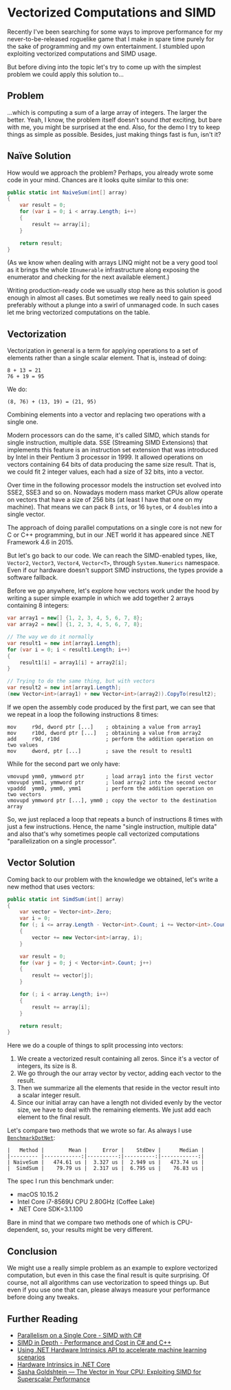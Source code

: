 # Vectorized Computations and SIMD

Recently I've been searching for some ways to improve performance for my never-to-be-released roguelike game that I make in spare time purely for the sake of programming and my own entertainment. I stumbled upon exploiting vectorized computations and SIMD usage.

But before diving into the topic let's try to come up with the simplest problem we could apply this solution to...

## Problem

...which is computing a sum of a large array of integers. The larger the better. Yeah, I know, the problem itself doesn't sound _that_ exciting, but bare with me, you might be surprised at the end. Also, for the demo I try to keep things as simple as possible. Besides, just making things fast is fun, isn't it?

## Naïve Solution

How would we approach the problem? Perhaps, you already wrote some code in your mind. Chances are it looks quite similar to this one:
```csharp
public static int NaiveSum(int[] array)
{
	var result = 0;
	for (var i = 0; i < array.Length; i++)
	{
		result += array[i];
	}

	return result;
}
```
(As we know when dealing with arrays LINQ might not be a very good tool as it brings the whole `IEnumerable` infrastructure along exposing the enumerator and checking for the next available element.)

Writing production-ready code we usually stop here as this solution is good enough in almost all cases. But sometimes we really need to gain speed preferably without a plunge into a swirl of unmanaged code. In such cases let me bring vectorized computations on the table.

## Vectorization

Vectorization in general is a term for applying operations to a set of elements rather than a single scalar element. That is, instead of doing:
```
8 + 13 = 21
76 + 19 = 95
```
We do:
```
(8, 76) + (13, 19) = (21, 95)
```
Combining elements into a vector and replacing two operations with a single one.

Modern processors can do the same, it's called SIMD, which stands for single instruction, multiple data. SSE (Streaming SIMD Extensions) that implements this feature is an instruction set extension that was introduced by Intel in their Pentium 3 processor in 1999. It allowed operations on vectors containing 64 bits of data producing the same size result. That is, we could fit 2 integer values, each had a size of 32 bits, into a vector.

Over time in the following processor models the instruction set evolved into SSE2, SSE3 and so on. Nowadays modern mass market CPUs allow operate on vectors that have a size of 256 bits (at least I have that one on my machine). That means we can pack 8 `int`s, or 16 `byte`s, or 4 `double`s into a single vector.

The approach of doing parallel computations on a single core is not new for C or C++ programming, but in our .NET world it has appeared since .NET Framework 4.6 in 2015.

But let's go back to our code. We can reach the SIMD-enabled types, like, `Vector2`, `Vector3`, `Vector4`, `Vector<T>`, through `System.Numerics` namespace. Even if our hardware doesn't support SIMD instructions, the types provide a software fallback.

Before we go anywhere, let's explore how vectors work under the hood by writing a super simple example in which we add together 2 arrays containing 8 integers:
```csharp
var array1 = new[] {1, 2, 3, 4, 5, 6, 7, 8};
var array2 = new[] {1, 2, 3, 4, 5, 6, 7, 8};

// The way we do it normally
var result1 = new int[array1.Length];
for (var i = 0; i < result1.Length; i++)
{
	result1[i] = array1[i] + array2[i];
}

// Trying to do the same thing, but with vectors
var result2 = new int[array1.Length];
(new Vector<int>(array1) + new Vector<int>(array2)).CopyTo(result2);
```
If we open the assembly code produced by the first part, we can see that we repeat in a loop the following instructions 8 times:
```assembly
mov     r9d, dword ptr [...]    ; obtaining a value from array1
mov     r10d, dword ptr [...]   ; obtaining a value from array2
add     r9d, r10d               ; perform the addition operation on two values
mov     dword, ptr [...]        ; save the result to result1
```
While for the second part we only have:
```assembly
vmovupd ymm0, ymmword ptr       ; load array1 into the first vector
vmovupd ymm1, ymmword ptr       ; load array2 into the second vector
vpaddd  ymm0, ymm0, ymm1        ; perform the addition operation on two vectors
vmovupd ymmword ptr [...], ymm0 ; copy the vector to the destination array
```
So, we just replaced a loop that repeats a bunch of instructions 8 times with just a few instructions. Hence, the name "single instruction, multiple data" and also that's why sometimes people call vectorized computations "parallelization on a single processor".

## Vector Solution

Coming back to our problem with the knowledge we obtained, let's write a new method that uses vectors:
```csharp
public static int SimdSum(int[] array)
{
	var vector = Vector<int>.Zero;
	var i = 0;
	for (; i <= array.Length - Vector<int>.Count; i += Vector<int>.Count)
	{
		vector += new Vector<int>(array, i);
	}

	var result = 0;
	for (var j = 0; j < Vector<int>.Count; j++)
	{
		result += vector[j];
	}

	for (; i < array.Length; i++)
	{
		result += array[i];
	}

	return result;
}
```
Here we do a couple of things to split processing into vectors:

1. We create a vectorized result containing all zeros. Since it's a vector of integers, its size is 8.
2. We go through the our array vector by vector, adding each vector to the result.
3. Then we summarize all the elements that reside in the vector result into a scalar integer result.
4. Since our initial array can have a length not divided evenly by the vector size, we have to deal with the remaining elements. We just add each element to the final result.

Let's compare two methods that we wrote so far. As always I use [`BenchmarkDotNet`](https://github.com/dotnet/BenchmarkDotNet):
```
|   Method |        Mean |     Error |    StdDev |      Median |
|--------- |------------:|----------:|----------:|------------:|
| NaiveSum |   474.61 us |  3.327 us |  2.949 us |   473.74 us |
|  SimdSum |    79.79 us |  2.317 us |  6.795 us |    76.83 us |
```
The spec I run this benchmark under:
- macOS 10.15.2
- Intel Core i7-8569U CPU 2.80GHz (Coffee Lake)
- .NET Core SDK=3.1.100

Bare in mind that we compare two methods one of which is CPU-dependent, so, your results might be very different.

## Conclusion

We might use a really simple problem as an example to explore vectorized computation, but even in this case the final result is quite surprising. Of course, not all algorithms can use vectorization to speed things up. But even if you use one that can, please always measure your performance before doing any tweaks.

## Further Reading

- [Parallelism on a Single Core - SIMD with C#](https://instil.co/2016/03/21/parallelism-on-a-single-core-simd-with-c/)
- [SIMD in Depth - Performance and Cost in C# and C++](https://instil.co/2016/04/07/simd-performance-with-csharp-and-cpp/)
- [Using .NET Hardware Intrinsics API to accelerate machine learning scenarios](https://devblogs.microsoft.com/dotnet/using-net-hardware-intrinsics-api-to-accelerate-machine-learning-scenarios/)
- [Hardware Intrinsics in .NET Core](https://devblogs.microsoft.com/dotnet/hardware-intrinsics-in-net-core/)
- [Sasha Goldshtein — The Vector in Your CPU: Exploiting SIMD for Superscalar Performance](https://www.youtube.com/watch?v=WeJ8b3WRSmM)
